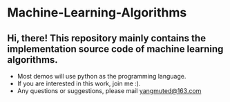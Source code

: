 # Machine-Learning-Algorithms
## Hi, there! This repository mainly contains the implementation source code of machine learning algorithms. 
   * Most demos will use python as the programming language.
   * If you are interested in this work, join me :).
   * Any questions or suggestions, please mail yangmuted@163.com
 
